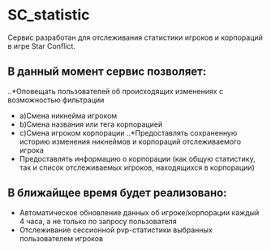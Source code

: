 # SC_statistic
Сервис разработан для отслеживания статистики игроков и корпораций в игре Star Conflict.

## В данный момент сервис позволяет:
..*Оповещать пользователей об происходящих изменениях с возможностью фильтрации
 -   a)Смена никнейма игроком
 -   b)Смена названия или тега корпорацией
 -   c)Смена игроком корпорации
..*Предоставлять сохраненную историю изменения никнеймов и корпораций отслеживаемого игрока
 - Предоставлять информацию о корпорации (как общую статистику, так и список отслеживаемых игроков, находящихся в корпорации)

## В ближайщее время будет реализовано:
  - Автоматическое обновление данных об игроке/корпорации каждый 4 часа, а не только по запросу пользователя
  - Отслеживание сессионной pvp-статистики выбранных пользователем игроков
